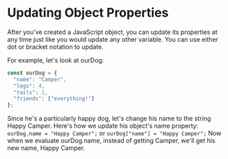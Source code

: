 # Updating Object Properties
After you've created a JavaScript object, you can update its properties at any time just like you would update any other variable. You can use either dot or bracket notation to update.

For example, let's look at ourDog:
```javascript
const ourDog = {
  "name": "Camper",
  "legs": 4,
  "tails": 1,
  "friends": ["everything!"]
};
```
Since he's a particularly happy dog, let's change his name to the string Happy Camper. Here's how we update his object's name property: ```ourDog.name = "Happy Camper";``` or ```ourDog["name"] = "Happy Camper";``` Now when we evaluate ourDog.name, instead of getting Camper, we'll get his new name, Happy Camper.
